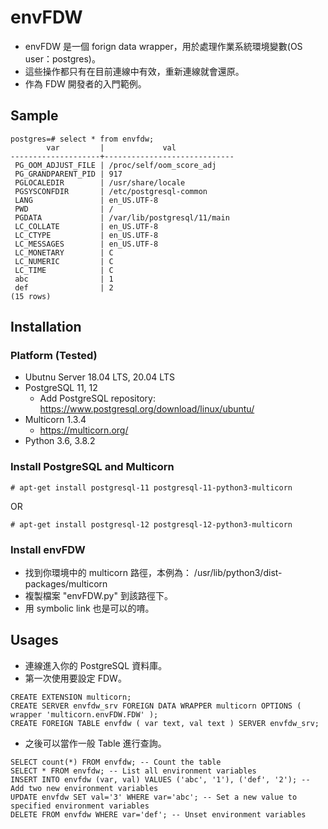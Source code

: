 # envFDW
- envFDW 是一個 forign data wrapper，用於處理作業系統環境變數(OS user：postgres)。
- 這些操作都只有在目前連線中有效，重新連線就會還原。
- 作為 FDW 開發者的入門範例。

## Sample
```
postgres=# select * from envfdw;
        var         |             val
--------------------+-----------------------------
 PG_OOM_ADJUST_FILE | /proc/self/oom_score_adj
 PG_GRANDPARENT_PID | 917
 PGLOCALEDIR        | /usr/share/locale
 PGSYSCONFDIR       | /etc/postgresql-common
 LANG               | en_US.UTF-8
 PWD                | /
 PGDATA             | /var/lib/postgresql/11/main
 LC_COLLATE         | en_US.UTF-8
 LC_CTYPE           | en_US.UTF-8
 LC_MESSAGES        | en_US.UTF-8
 LC_MONETARY        | C
 LC_NUMERIC         | C
 LC_TIME            | C
 abc                | 1
 def                | 2
(15 rows)

```

## Installation
### Platform (Tested)
- Ubutnu Server 18.04 LTS, 20.04 LTS
- PostgreSQL 11, 12
   - Add PostgreSQL repository: https://www.postgresql.org/download/linux/ubuntu/
- Multicorn 1.3.4
   - https://multicorn.org/
- Python 3.6, 3.8.2

### Install PostgreSQL and Multicorn
```
# apt-get install postgresql-11 postgresql-11-python3-multicorn
```
OR
```
# apt-get install postgresql-12 postgresql-12-python3-multicorn
```


### Install envFDW
- 找到你環境中的 multicorn 路徑，本例為： /usr/lib/python3/dist-packages/multicorn
- 複製檔案 "envFDW.py" 到該路徑下。
- 用 symbolic link 也是可以的唷。

## Usages
- 連線進入你的 PostgreSQL 資料庫。
- 第一次使用要設定 FDW。
```
CREATE EXTENSION multicorn;
CREATE SERVER envfdw_srv FOREIGN DATA WRAPPER multicorn OPTIONS ( wrapper 'multicorn.envFDW.FDW' );
CREATE FOREIGN TABLE envfdw ( var text, val text ) SERVER envfdw_srv;
```
- 之後可以當作一般 Table 進行查詢。
```
SELECT count(*) FROM envfdw; -- Count the table
SELECT * FROM envfdw; -- List all environment variables
INSERT INTO envfdw (var, val) VALUES ('abc', '1'), ('def', '2'); -- Add two new environment variables
UPDATE envfdw SET val='3' WHERE var='abc'; -- Set a new value to specified environment variables
DELETE FROM envfdw WHERE var='def'; -- Unset environment variables
```


